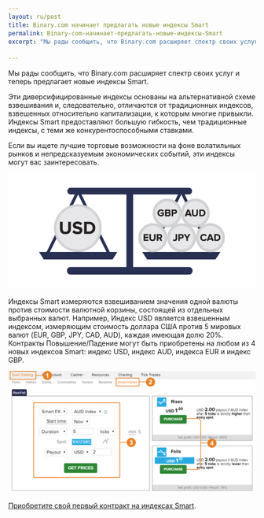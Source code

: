```yaml
---
layout: ru/post
title: Binary.com начинает предлагать новые индексы Smart 
permalink: Binary-com-начинает-предлагать-новые-индексы-Smart
excerpt: "Мы рады сообщить, что Binary.com расширяет спектр своих услуг и теперь предлагает новые индексы Smart."

---
```


Мы рады сообщить, что Binary.com расширяет спектр своих услуг и теперь предлагает новые индексы Smart.

Эти диверсифицированные индексы основаны на альтернативной схеме взвешивания и, следовательно, отличаются от традиционных индексов, взвешенных относительно капитализации, к которым многие привыкли. Индексы Smart предоставляют большую гибкость, чем традиционные индексы, с теми же конкурентоспособными ставками. 

Если вы ищете лучшие торговые возможности на фоне волатильных рынков и непредсказуемым экономических событий, эти индексы могут вас заинтересовать.

[![](/post_images/6814221_orig.jpg)](https://www.binary.com/c/trade.cgi?market=smarties&time=5t&form_name=risefall&expiry_&amount_&H=S0P&currency=USD&underlying_symbol=WLDAUD&amount=2&date_&&l=RU?utm_medium=social&utm_source=blog&utm_content=whatsnew)

Индексы Smart измеряются взвешиванием значения одной валюты против стоимости валютной корзины, состоящей из отдельных выбранных валют. Например, Индекс USD является взвешенным индексом, измеряющим стоимость доллара США против 5 мировых валют (EUR, GBP, JPY, CAD, AUD), каждая имеющая долю 20%. Контракты Повышение/Падение могут быть приобретены на любом из 4 новых индексов Smart: индекс USD, индекс AUD, индекса EUR и индекс GBP.

[![](/post_images/2049047.jpg)](https://www.binary.com/c/trade.cgi?market=smarties&time=5t&form_name=risefall&expiry_&amount_&H=S0P&currency=USD&underlying_symbol=WLDAUD&amount=2&date_&&l=RU?utm_medium=social&utm_source=blog&utm_content=whatsnew)

[Приобретите свой первый контракт на индексах Smart](https://www.binary.com/c/trade.cgi?market=smarties&time=5t&form_name=risefall&expiry_&amount_&H=S0P&currency=USD&underlying_symbol=WLDAUD&amount=2&date_&&l=RU?utm_medium=social&utm_source=blog&utm_content=whatsnew).